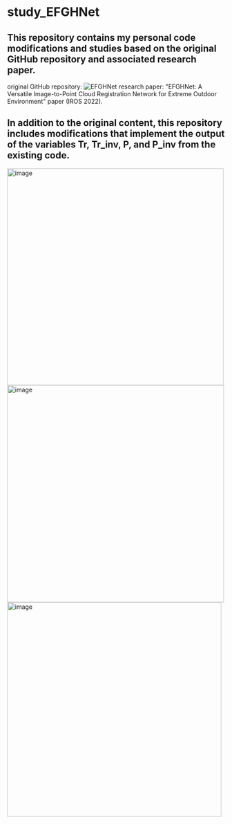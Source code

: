# study_EFGHNet

## This repository contains my personal code modifications and studies based on the original GitHub repository and associated research paper. 
original GitHub repository: ![EFGHNet](https://github.com/yurimjeon1892/EFGH)
research paper:  "EFGHNet: A Versatile Image-to-Point Cloud Registration Network for Extreme Outdoor Environment" paper (IROS 2022).

## In addition to the original content, this repository includes modifications that implement the output of the variables Tr, Tr_inv, P, and P_inv from the existing code. 
<img width="501" alt="image" src="https://github.com/Chae0510/study_EFGHNet/assets/85086390/16758734-b91d-4a15-826b-2497bfa6d3f5">
<img width="502" alt="image" src="https://github.com/Chae0510/study_EFGHNet/assets/85086390/3ac68400-77f0-4e27-a262-cfb7c39b1596">
<img width="496" alt="image" src="https://github.com/Chae0510/study_EFGHNet/assets/85086390/560dd2ce-c3ac-4a23-a1f6-d38eee87a355">


